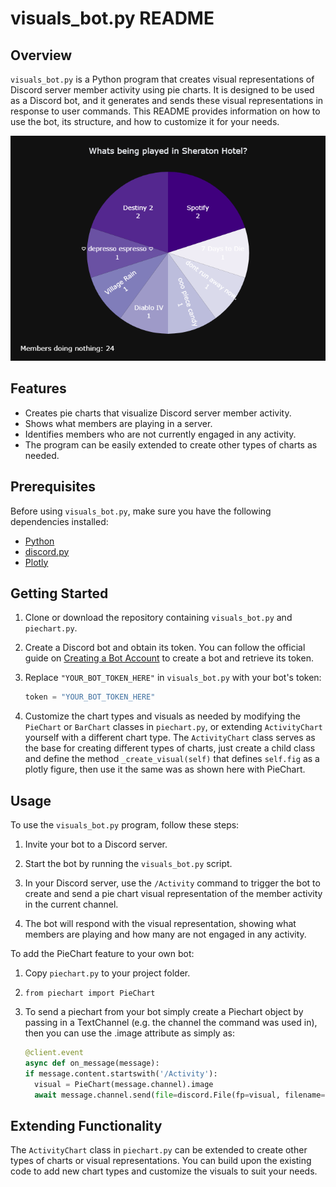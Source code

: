 # visuals_bot.py README

## Overview

`visuals_bot.py` is a Python program that creates visual representations of Discord server member activity using pie charts. It is designed to be used as a Discord bot, and it generates and sends these visual representations in response to user commands. This README provides information on how to use the bot, its structure, and how to customize it for your needs.

![Preview Image](discord-preview.png "Preview Image")

## Features

- Creates pie charts that visualize Discord server member activity.
- Shows what members are playing in a server.
- Identifies members who are not currently engaged in any activity.
- The program can be easily extended to create other types of charts as needed.

## Prerequisites

Before using `visuals_bot.py`, make sure you have the following dependencies installed:

- [Python](https://www.python.org/downloads/)
- [discord.py](https://discordpy.readthedocs.io/en/stable/)
- [Plotly](https://plotly.com/python/getting-started/)

## Getting Started

1. Clone or download the repository containing `visuals_bot.py` and `piechart.py`.

2. Create a Discord bot and obtain its token. You can follow the official guide on [Creating a Bot Account](https://discordpy.readthedocs.io/en/stable/discord.html) to create a bot and retrieve its token.

3. Replace `"YOUR_BOT_TOKEN_HERE"` in `visuals_bot.py` with your bot's token:

   ```python
   token = "YOUR_BOT_TOKEN_HERE"
   ```

4. Customize the chart types and visuals as needed by modifying the `PieChart` or `BarChart` classes in `piechart.py`, or extending `ActivityChart` yourself with a different chart type. The `ActivityChart` class serves as the base for creating different types of charts, just create a child class and define the method `_create_visual(self)` that defines `self.fig` as a plotly figure, then use it the same was as shown here with PieChart.

## Usage

To use the `visuals_bot.py` program, follow these steps:

1. Invite your bot to a Discord server.

2. Start the bot by running the `visuals_bot.py` script.

3. In your Discord server, use the `/Activity` command to trigger the bot to create and send a pie chart visual representation of the member activity in the current channel.

4. The bot will respond with the visual representation, showing what members are playing and how many are not engaged in any activity.

To add the PieChart feature to your own bot:

1. Copy `piechart.py` to your project folder.

2. `from piechart import PieChart`

3. To send a piechart from your bot simply create a Piechart object by passing in a TextChannel (e.g. the channel the command was used in), then you can use the .image attribute as simply as:
   ```python
   @client.event
   async def on_message(message):
   if message.content.startswith('/Activity'):
     visual = PieChart(message.channel).image
     await message.channel.send(file=discord.File(fp=visual, filename=f'{message.guild.name}.png'))
   ```

## Extending Functionality

The `ActivityChart` class in `piechart.py` can be extended to create other types of charts or visual representations. You can build upon the existing code to add new chart types and customize the visuals to suit your needs.
